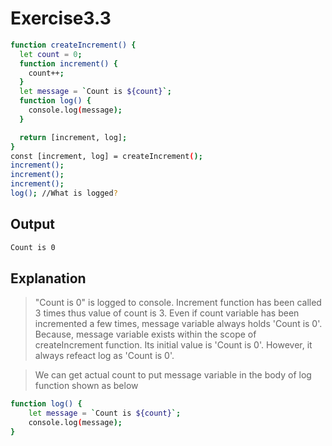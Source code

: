 # Exercise3.3

```sh
function createIncrement() {
  let count = 0;
  function increment() {
    count++;
  }
  let message = `Count is ${count}`;
  function log() {
    console.log(message);
  }

  return [increment, log];
}
const [increment, log] = createIncrement();
increment();
increment();
increment();
log(); //What is logged?
```

## Output

```sh
Count is 0
```

## Explanation

> "Count is 0" is logged to console.
> Increment function has been called 3 times thus value of count is 3.
> Even if count variable has been incremented a few times, message variable always holds 'Count is 0'.
> Because, message variable exists within the scope of createIncrement function.
> Its initial value is 'Count is 0'. However, it always refeact log as 'Count is 0'.

> We can get actual count to put message variable in the body of log function shown as below

```sh
function log() {
    let message = `Count is ${count}`;
    console.log(message);
}
```
